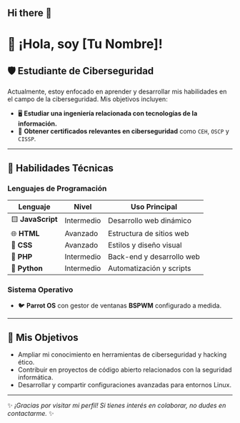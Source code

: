 ## Hi there 👋

<!--
**gloxito/gloxito** is a ✨ _special_ ✨ repository because its `README.md` (this file) appears on your GitHub profile.

Here are some ideas to get you started:

- 🔭 I’m currently working on ...
- 🌱 I’m currently learning ...
- 👯 I’m looking to collaborate on ...
- 🤔 I’m looking for help with ...
- 💬 Ask me about ...
- 📫 How to reach me: ...
- 😄 Pronouns: ...
- ⚡ Fun fact: ...
-->


# 👋 ¡Hola, soy [Tu Nombre]!

## 🛡️ Estudiante de Ciberseguridad

Actualmente, estoy enfocado en aprender y desarrollar mis habilidades en el campo de la ciberseguridad. Mis objetivos incluyen:

- 🖥️ **Estudiar una ingeniería relacionada con tecnologías de la información.**
- 📜 **Obtener certificados relevantes en ciberseguridad** como `CEH`, `OSCP` y `CISSP`.

---

## 🔧 Habilidades Técnicas

### Lenguajes de Programación
| Lenguaje       | Nivel         | Uso Principal                |
|----------------|---------------|------------------------------|
| 🟨 **JavaScript** | Intermedio    | Desarrollo web dinámico       |
| 🌐 **HTML**       | Avanzado      | Estructura de sitios web      |
| 🎨 **CSS**        | Avanzado      | Estilos y diseño visual       |
| 🐘 **PHP**        | Intermedio    | Back-end y desarrollo web     |
| 🐍 **Python**     | Intermedio    | Automatización y scripts      |

### Sistema Operativo
- 🐦 **Parrot OS** con gestor de ventanas **BSPWM** configurado a medida.

---

## 🎯 Mis Objetivos

- Ampliar mi conocimiento en herramientas de ciberseguridad y hacking ético.
- Contribuir en proyectos de código abierto relacionados con la seguridad informática.
- Desarrollar y compartir configuraciones avanzadas para entornos Linux.

---

✨ *¡Gracias por visitar mi perfil! Si tienes interés en colaborar, no dudes en contactarme.* ✨
